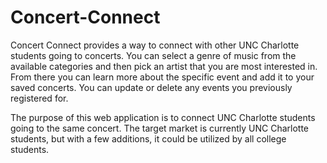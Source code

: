 # Concert-Connect
Concert Connect provides a way to connect with other UNC Charlotte students going to concerts. You can select a genre of music from the available categories and then pick an artist that you are most interested in. From there you can learn more about the specific event and add it to your saved concerts. You can update or delete any events you previously registered for.

The purpose of this web application is to connect UNC Charlotte students going to the same concert. The target market is currently UNC Charlotte students, but with a few additions, it could be utilized by all college students.
